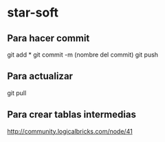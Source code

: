 # star-soft

## Para  hacer commit
git add *
git commit -m (nombre del commit)
git push

## Para actualizar
git pull

## Para crear tablas intermedias
http://community.logicalbricks.com/node/41


